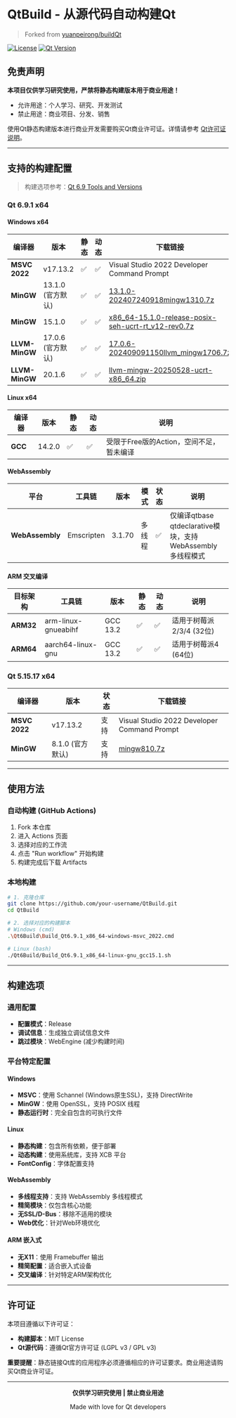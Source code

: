 # QtBuild - 从源代码自动构建Qt

> Forked from [yuanpeirong/buildQt](https://github.com/yuanpeirong/buildQt)

[![License](https://img.shields.io/badge/License-Educational%20Use%20Only-red.svg)](LICENSE)
[![Qt Version](https://img.shields.io/badge/Qt-6.9.1%20%7C%205.15.17-blue.svg)](https://qt.io)

## 免责声明

**本项目仅供学习研究使用，严禁将静态构建版本用于商业用途！**

- 允许用途：个人学习、研究、开发测试
- 禁止用途：商业项目、分发、销售

使用Qt静态构建版本进行商业开发需要购买Qt商业许可证。详情请参考 [Qt许可证说明](https://www.qt.io/licensing/)。

---

## 支持的构建配置

> 构建选项参考：[Qt 6.9 Tools and Versions](https://wiki.qt.io/Qt_6.9_Tools_and_Versions)

### Qt 6.9.1 x64

#### Windows x64

| 编译器 | 版本 | 静态 | 动态 | 下载链接 |
|--------|------|------|------|----------|
| **MSVC 2022** | v17.13.2 | ✅ | ✅ | Visual Studio 2022 Developer Command Prompt |
| **MinGW** | 13.1.0 (官方默认) | ✅ | ✅ | [13.1.0-202407240918mingw1310.7z](https://download.qt.io/online/qtsdkrepository/windows_x86/desktop/tools_mingw1310/qt.tools.win64_mingw1310/13.1.0-202407240918mingw1310.7z) |
| **MinGW** | 15.1.0 | ✅ | ✅ | [x86_64-15.1.0-release-posix-seh-ucrt-rt_v12-rev0.7z](https://github.com/niXman/mingw-builds-binaries/releases/download/15.1.0-rt_v12-rev0/x86_64-15.1.0-release-posix-seh-ucrt-rt_v12-rev0.7z) |
| **LLVM-MinGW** | 17.0.6 (官方默认) | ✅ | ✅ | [17.0.6-202409091150llvm_mingw1706.7z](https://download.qt.io/online/qtsdkrepository/windows_x86/desktop/tools_llvm_mingw1706/qt.tools.win64_llvm_mingw1706/17.0.6-202409091150llvm_mingw1706.7z) |
| **LLVM-MinGW** | 20.1.6 | ✅ | ✅ | [llvm-mingw-20250528-ucrt-x86_64.zip](https://github.com/mstorsjo/llvm-mingw/releases/download/20250528/llvm-mingw-20250528-ucrt-x86_64.zip) |

#### Linux x64

| 编译器 | 版本 | 静态 | 动态 | 说明 |
|--------|------|------|------|------|
| **GCC** | 14.2.0 | ✅ | ✅ | 受限于Free版的Action，空间不足，暂未编译 |

#### WebAssembly

| 平台 | 工具链 | 版本 | 模式 | 状态 | 说明 |
|------|--------|------|------|------|------|
| **WebAssembly** | Emscripten | 3.1.70 | 多线程 | ✅ | 仅编译qtbase qtdeclarative模块，支持 WebAssembly 多线程模式 |

#### ARM 交叉编译

| 目标架构 | 工具链 | 版本 | 静态 | 动态 | 说明 |
|----------|--------|------|------|------|------|
| **ARM32** | arm-linux-gnueabihf | GCC 13.2 | ✅ | ✅ | 适用于树莓派2/3/4 (32位) |
| **ARM64** | aarch64-linux-gnu | GCC 13.2 | ✅ | ✅ | 适用于树莓派4 (64位) |

### Qt 5.15.17 x64

| 编译器 | 版本 | 状态 | 下载链接 |
|--------|------|------|----------|
| **MSVC 2022** | v17.13.2 | 支持 | Visual Studio 2022 Developer Command Prompt |
| **MinGW** | 8.1.0 (官方默认) | 支持 | [mingw810.7z](https://download.qt.io/online/qtsdkrepository/windows_x86/desktop/tools_mingw81/qt.tools.win64_mingw810/8.1.0-1-202411201005x86_64-8.1.0-gdb-11.2.0-release-posix-seh-rt_v6-rev0.7z) |

---

## 使用方法

### 自动构建 (GitHub Actions)

1. Fork 本仓库
2. 进入 Actions 页面
3. 选择对应的工作流
4. 点击 "Run workflow" 开始构建
5. 构建完成后下载 Artifacts

### 本地构建

```bash
# 1. 克隆仓库
git clone https://github.com/your-username/QtBuild.git
cd QtBuild

# 2. 选择对应的构建脚本
# Windows (cmd)
.\Qt6Build\Build_Qt6.9.1_x86_64-windows-msvc_2022.cmd

# Linux (bash)
./Qt6Build/Build_Qt6.9.1_x86_64-linux-gnu_gcc15.1.sh
```

---

## 构建选项

### 通用配置
- **配置模式**：Release
- **调试信息**：生成独立调试信息文件
- **跳过模块**：WebEngine (减少构建时间)

### 平台特定配置

#### Windows
- **MSVC**：使用 Schannel (Windows原生SSL)，支持 DirectWrite
- **MinGW**：使用 OpenSSL，支持 POSIX 线程
- **静态运行时**：完全自包含的可执行文件

#### Linux
- **静态构建**：包含所有依赖，便于部署
- **动态构建**：使用系统库，支持 XCB 平台
- **FontConfig**：字体配置支持

#### WebAssembly
- **多线程支持**：支持 WebAssembly 多线程模式
- **精简模块**：仅包含核心功能
- **无SSL/D-Bus**：移除不适用的模块
- **Web优化**：针对Web环境优化

#### ARM 嵌入式
- **无X11**：使用 Framebuffer 输出
- **精简配置**：适合嵌入式设备
- **交叉编译**：针对特定ARM架构优化

---

## 许可证

本项目遵循以下许可证：

- **构建脚本**：MIT License
- **Qt源代码**：遵循Qt官方许可证 (LGPL v3 / GPL v3)

**重要提醒**：静态链接Qt库的应用程序必须遵循相应的许可证要求。商业用途请购买Qt商业许可证。

---

<div align="center">

**仅供学习研究使用 | 禁止商业用途**

Made with love for Qt developers

</div>